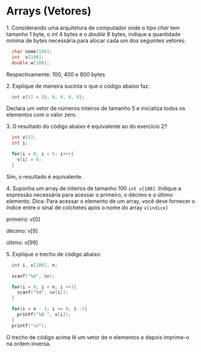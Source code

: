 # Arrays (Vetores)


1\. Considerando uma arquitetura de computador onde o tipo *char* tem tamanho 1 byte, o *int* 4 bytes e o *double* 8 bytes,
indique a quantidade mínima de bytes necessária para alocar cada um dos seguintes vetores:

```c
  char nome[100];
  int  v[100];
  double w[100];

```

Respectivamente: 100, 400 e 800 bytes


2\. Explique de maneira sucinta o que o código abaixo faz:

```c
  int v[5] = {0, 0, 0, 0, 0};

```

Declara um vetor de números inteiros de tamanho 5 e inicializa todos os elementos com o valor zero.


3\. O resultado do código abaixo é equivalente ao do exercício 2?


```c
  int v[5];
  int i;

  for(i = 0; i < 5; i++){
    v[i] = 0;
  }

```

Sim, o resultado é equivalente.


4\. Suponha um array de inteiros de tamanho 100 `int v[100]`. Indique a expressão necessária para acessar o primeiro, o décimo e o último elemento.
Dica: Para acessar o elemento de um array, você deve fornecer o índice entre o sinal de colchetes após o nome do array `v[indice]`


primeiro: v[0]

décimo: v[9]

último: v[99]


5\. Explique o trecho de código abaixo:


```c
  int i, v[100], n;

  scanf("%d", &n);

  for(i = 0; i < n; i ++){
    scanf("%d", &v[i]);
  }

  for(i = n - 1; i >= 0; i--){
    printf("%d ", v[i]);
  }
  printf("\n");

```

O trecho de código acima lê um vetor de n elementos e depois imprime-o na ordem inversa.


